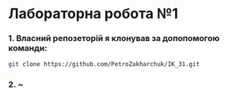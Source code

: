 # **Лабораторна робота №1**

### 1. Власний репозеторій я клонував за допопомогою команди:
```sh
git clone https://github.com/PetroZakharchuk/IK_31.git
``` 

### 2. ~